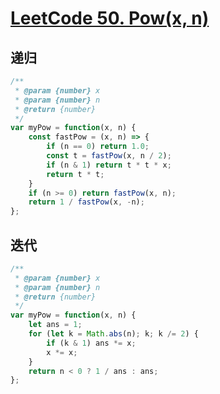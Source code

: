 # [LeetCode 50. Pow(x, n)](https://leetcode-cn.com/problems/powx-n/)

## 递归

```js
/**
 * @param {number} x
 * @param {number} n
 * @return {number}
 */
var myPow = function(x, n) {
    const fastPow = (x, n) => {
        if (n == 0) return 1.0;
        const t = fastPow(x, n / 2);
        if (n & 1) return t * t * x;
        return t * t;
    }
    if (n >= 0) return fastPow(x, n);
    return 1 / fastPow(x, -n);
};
```

## 迭代

```js
/**
 * @param {number} x
 * @param {number} n
 * @return {number}
 */
var myPow = function(x, n) {
    let ans = 1;
    for (let k = Math.abs(n); k; k /= 2) {
        if (k & 1) ans *= x;
        x *= x;
    }
    return n < 0 ? 1 / ans : ans;
};
```